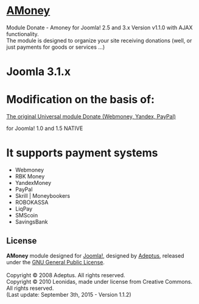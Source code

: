 # [AMoney](http://foto-s.ru/newspage/joomla/universal-module.html)

Module Donate - Amoney for Joomla! 2.5 and 3.x Version v1.1.0 with AJAX functionality.<br />
The module is designed to organize your site receiving donations (well, or just payments for goods or services ...)

# Joomla 3.1.x

# Modification on the basis of:

[The original Universal module Donate (Webmoney, Yandex, PayPal)](http://adeptsite.info/content/view/24/39/) 

for Joomla! 1.0 and 1.5 NATIVE

# It supports payment systems

* Webmoney
* RBK Money
* YandexMoney
* PayPal
* Skrill | Moneybookers
* ROBOKASSA
* LiqPay
* SMScoin
* SavingsBank

## License
<b>AMoney</b> module designed for [Joomla!](http://www.joomla.org), designed by [Adeptus](http://adeptsite.info), released under the [GNU General Public License](http://www.gnu.org/copyleft/gpl.html).<br /><br />
Copyright &copy; 2008 Adeptus. All rights reserved.<br />
Copyright &copy; 2010 Leonidas, made under license from Creative Commons. All rights reserved.<br />
(Last update: September 3th, 2015 - Version 1.1.2)
